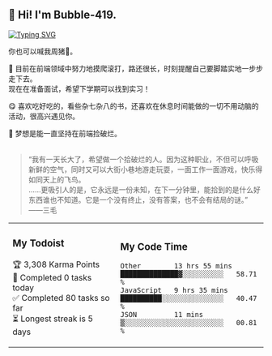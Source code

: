 ## :wave: Hi! I'm Bubble-419.  


[![Typing SVG](https://readme-typing-svg.herokuapp.com?font=Palanquin+Dark&color=DA4B79&size=22&center=true&vCenter=true&lines=Hello%2C+World!+%F0%9F%8C%BA;Welcome+to+my+GitHub+profile;I'm+a+front-end+learner+now;Always+moving+on)](https://git.io/typing-svg)

你也可以喊我周猪:pig2:。 

:ocean: 目前在前端领域中努力地摸爬滚打，路还很长，时刻提醒自己要脚踏实地一步步走下去。  
        现在在准备面试，希望下学期可以找到实习！

:yum: 喜欢吃好吃的，看些杂七杂八的书，还喜欢在休息时间能做的一切不用动脑的活动，很高兴遇见你。

:bouquet: 梦想是能一直坚持在前端捡破烂。  
<br/>
> “我有一天长大了，希望做一个拾破烂的人。因为这种职业，不但可以呼吸新鲜的空气，同时又可以大街小巷地游走玩耍，一面工作一面游戏，快乐得如同天上的飞鸟。  
> ……更吸引人的是，它永远是一份未知，在下一分钟里，能拾到的是什么好东西谁也不知道。它是一个没有终止，没有答案，也不会有结局的谜。”  ——三毛

<table width="800px">
<tr>
<td width="400px">
        
### My Todoist
<!-- TODO-IST:START -->
🏆  3,308 Karma Points           
🌸  Completed 0 tasks today           
✅  Completed 80 tasks so far           
⏳  Longest streak is 5 days
<!-- TODO-IST:END -->

</td>
<td width="400px">
        
### My Code Time
<!--START_SECTION:waka-->
```text
Other        13 hrs 55 mins  ██████████████▓░░░░░░░░░░   58.71 % 
JavaScript   9 hrs 35 mins   ██████████░░░░░░░░░░░░░░░   40.47 % 
JSON         11 mins         ▒░░░░░░░░░░░░░░░░░░░░░░░░   00.81 % 
```
<!--END_SECTION:waka-->

</td>
</tr>
</table>
